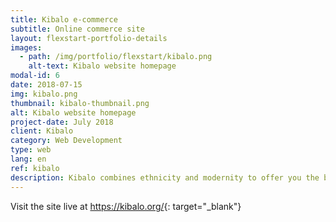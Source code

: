 ```yaml
---
title: Kibalo e-commerce
subtitle: Online commerce site
layout: flexstart-portfolio-details
images:
  - path: /img/portfolio/flexstart/kibalo.png
    alt-text: Kibalo website homepage
modal-id: 6
date: 2018-07-15
img: kibalo.png
thumbnail: kibalo-thumbnail.png
alt: Kibalo website homepage
project-date: July 2018
client: Kibalo
category: Web Development
type: web
lang: en
ref: kibalo
description: Kibalo combines ethnicity and modernity to offer you the best. On Kibalo buy safely all over the world. KIBALO, is a word used in the region of KARA in the north of Togo (West African population) to designate all powerful or God. It is a very strong way in this region to recognize the authority of God without whom nothing is possible. The name of the brand has been chosen accordingly to express our gratitude while paying a tribute to our culture.
---
```


Visit the site live at <https://kibalo.org/>{: target="\_blank"}
